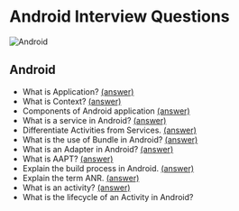 # Android Interview Questions

![Android](https://img.shields.io/badge/Android-3DDC84?style=for-the-badge&logo=android&logoColor=white)

## Android
- What is Application? [(answer)](https://github.com/ahmt42/android-interview-questions/issues/7#issue-1605396977)
- What is Context? [(answer)](https://github.com/ahmt42/android-interview-questions/issues/8#issue-1605397760)
- Components of Android application [(answer)](https://github.com/ahmt42/android-interview-questions/issues/1)
- What is a service in Android? [(answer)](https://github.com/ahmt42/android-interview-questions/issues/3#issue-1597438523)
- Differentiate Activities from Services. [(answer)](https://github.com/ahmt42/android-interview-questions/issues/4#issue-1599806514)
- What is the use of Bundle in Android? [(answer)](https://github.com/ahmt42/android-interview-questions/issues/5#issue-1601886343)
- What is an Adapter in Android? [(answer)](https://github.com/ahmt42/android-interview-questions/issues/6#issue-1603751110)
- What is AAPT? [(answer)](https://github.com/ahmt42/android-interview-questions/issues/11#issue-1634586685)
- Explain the build process in Android. [(answer)](https://github.com/ahmt42/android-interview-questions/issues/9#issue-1630817284)
- Explain the term ANR. [(answer)](https://github.com/ahmt42/android-interview-questions/issues/10#issue-1632840378)
- What is an activity? [(answer)](https://github.com/ahmt42/android-interview-questions/issues/2)
- What is the lifecycle of an Activity in Android?
